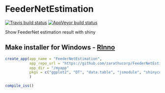 # FeederNetEstimation

[![Travis build status](https://travis-ci.org/zarathucorp/FeederNetEstimation.svg?branch=master)](https://travis-ci.org/zarathucorp/FeederNetEstimation)
[![AppVeyor build status](https://ci.appveyor.com/api/projects/status/github/zarathucorp/FeederNetEstimation?branch=master&svg=true)](https://ci.appveyor.com/project/zarathucorp/FeederNetEstimation)

Show FeederNet estimation result with shiny


## Make installer for Windows - [RInno](https://github.com/ficonsulting/RInno)

```r
create_app(app_name = "FeederNetEstimation", 
           app_repo_url = "https://github.com/zarathucorp/FeederNetEstimation",
           app_dir = "/myapp"
           pkgs = c("ggplot2", "DT", "data.table", "jsmodule", "shinycustomloader", "shinyhttr", "shinyWidgets", "zip", "htmltools", "devEMF")
           )

compile_iss()           
```